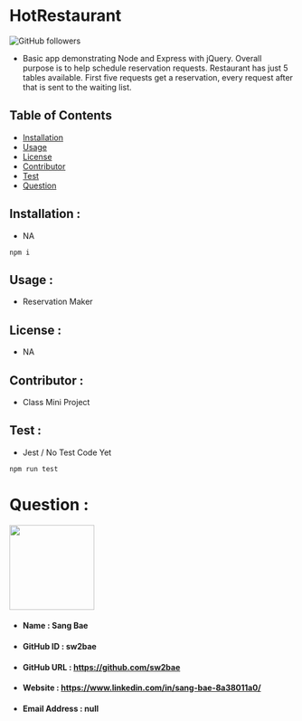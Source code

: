 
# __HotRestaurant__
![GitHub followers](https://img.shields.io/github/followers/sw2bae?style=for-the-badge)
* Basic app demonstrating Node and Express with jQuery. Overall purpose is to help schedule reservation requests. Restaurant has just 5 tables available. First five requests get a reservation, every request after that is sent to the waiting list.

## __Table of Contents__  
* [Installation](#installation)               
* [Usage](#usage)                    
* [License](#license)                      
* [Contributor](#contributor)                 
* [Test](#test)
* [Question](#question) 
## __Installation__ :               
* NA
```  
npm i
```
## __Usage__ :                   
* Reservation Maker
## __License__ :                    
* NA
## __Contributor__ :              
* Class Mini Project
## __Test__ :                      
* Jest / No Test Code Yet
```  
npm run test
```
# __Question__ :
<img width="150" src="https://avatars0.githubusercontent.com/u/60491242?v=4">

* #### Name                     : Sang Bae
* #### GitHub ID                : sw2bae
* #### GitHub URL               : https://github.com/sw2bae
* #### Website                  : https://www.linkedin.com/in/sang-bae-8a38011a0/
* #### Email Address            : null
